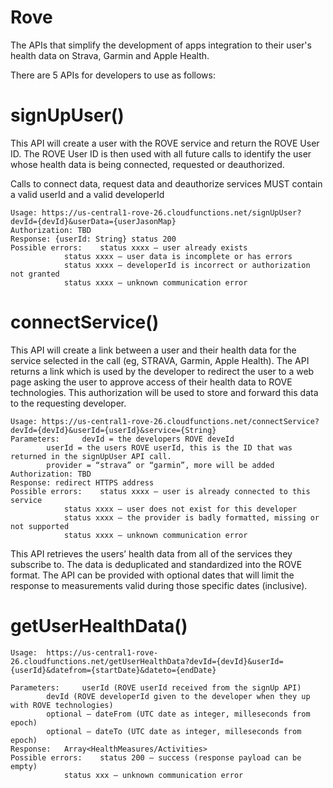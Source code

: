 # Rove
The APIs that simplify the development of apps integration to their user's health data on Strava, Garmin and Apple Health.

There are 5 APIs for developers to use as follows:

# signUpUser()

This API will create a user with the ROVE service and return the ROVE User ID.  The ROVE User ID is then used with all future calls to identify the user whose health data is being connected, requested or deauthorized.

Calls to connect data, request data and deauthorize services MUST contain a valid userId and a valid developerId 

	Usage: https://us-central1-rove-26.cloudfunctions.net/signUpUser?devId={devId}&userData={userJasonMap}
	Authorization: TBD
	Response: {userId: String} status 200
	Possible errors: 	status xxxx – user already exists
				status xxxx – user data is incomplete or has errors
				status xxxx – developerId is incorrect or authorization not granted
				status xxxx – unknown communication error

# connectService()

This API will create a link between a user and their health data for the service selected in the call (eg, STRAVA, Garmin, Apple Health).  The API returns a link which is used by the developer to redirect the user to a web page asking the user to approve access of their health data to ROVE technologies.  This authorization will be used to store and forward this data to the requesting developer.

	Usage: https://us-central1-rove-26.cloudfunctions.net/connectService?devId={devId}&userId={userId}&service={String}
	Parameters: 	devId = the developers ROVE deveId
			userId = the users ROVE userId, this is the ID that was returned in the signUpUser API call.
			provider = “strava” or “garmin”, more will be added
	Authorization: TBD
	Response: redirect HTTPS address
	Possible errors: 	status xxxx – user is already connected to this service
				status xxxx – user does not exist for this developer
				status xxxx – the provider is badly formatted, missing or not supported
				status xxxx – unknown communication error


This API retrieves the users’ health data from all of the services they subscribe to.  The data is deduplicated and standardized into the ROVE format.  The API can be provided with optional dates that will limit the response to measurements valid during those specific dates (inclusive).

# getUserHealthData()

	Usage:  https://us-central1-rove-26.cloudfunctions.net/getUserHealthData?devId={devId}&userId={userId}&datefrom={startDate}&dateto={endDate}

	Parameters: 	userId (ROVE userId received from the signUp API)
			devId (ROVE developerId given to the developer when they up with ROVE technologies)
			optional – dateFrom (UTC date as integer, milleseconds from epoch)
			optional – dateTo (UTC date as integer, milleseconds from epoch)
	Response:  	Array<HealthMeasures/Activities>
	Possible errors:	status 200 – success (response payload can be empty)
				status xxx – unknown communication error
